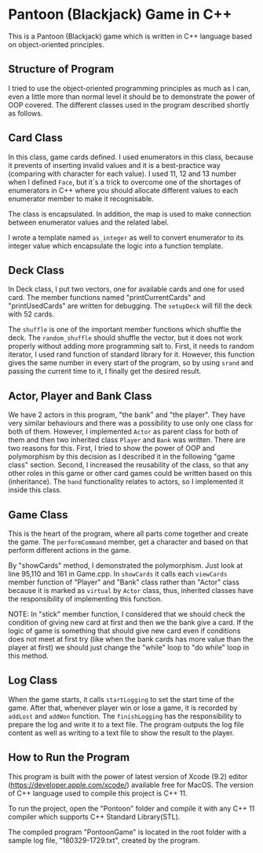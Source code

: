 # Pantoon (Blackjack) Game in C++
This is a Pantoon (Blackjack) game which is written in C++ language based on object-oriented principles.

## Structure of Program
I tried to use the object-oriented programming principles as much as I can, even a little more than normal level it should be to demonstrate the power of OOP covered. The different classes used in the program described shortly as follows.

## Card Class
In this class, game cards defined. I used enumerators in this class, because it prevents of inserting invalid values and it is a best-practice way (comparing with character for each value). I used 11, 12 and 13 number when I defined `Face`, but it`s a trick to overcome one of the shortages of enumerators in C++ where you should allocate different values to each enumerator member to make it recognisable.

The class is encapsulated. In addition, the map is used to make connection between enumerator values and the related label. 

I wrote a template named `as_integer` as well to convert enumerator to its integer value which encapsulate the logic into a function template.

## Deck Class
In Deck class, I put two vectors, one for available cards and one for used card. The member functions named "printCurrentCards" and "printUsedCards" are written for debugging. The `setupDeck` will fill the deck with 52 cards.

The `shuffle` is one of the important member functions which shuffle the deck. The `random_shuffle` should shuffle the vector, but it does not work properly without adding more programming salt to. First, it needs to random iterator, I used rand function of standard library for it. However, this function gives the same number in every start of the program, so by using `srand` and passing the current time to it, I finally get the desired result.

## Actor, Player and Bank Class
We have 2 actors in this program, "the bank" and "the player". They have very similar behaviours and there was a possibility to use only one class for both of them. However, I implemented `Actor` as parent class for both of them and then two inherited class `Player` and `Bank` was written. There are two reasons for this. First, I tried to show the power of OOP and polymorphism by this decision as I described it in the following "game class" section. Second, I increased the reusability of the class, so that any other roles in this game or other card games could be written based on this (inheritance).
The `hand` functionality relates to actors, so I implemented it inside this class.

## Game Class
This is the heart of the program, where all parts come together and create the game. The `performCommand` member, get a character and based on that perform different actions in the game.

By "showCards" method, I demonstrated the polymorphism. Just look at line 95,110 and 161 in Game.cpp. In `showCards` it calls each `viewCards` member function of "Player" and "Bank" class rather than "Actor" class because it is marked as `virtual` by `Actor` class, thus, inherited classes have the responsibility of implementing this function.

NOTE: In "stick" member function, I considered that we should check the condition of giving new card at first and then we the bank give a card. If the logic of game is something that should give new card even if conditions does not meet at first try (like when the bank cards has more value than the player at first) we should just change the "while" loop to "do while" loop in this method.

## Log Class
When the game starts, it calls `startLogging` to set the start time of the game. After that, whenever player win or lose a game, it is recorded by `addLost` and `addWon` function. The `finishLogging` has the responsibility to prepare the log and write it to a text file. The program outputs the log file content as well as writing to a text file to show the result to the player.


## How to Run the Program
This program is built with the power of latest version of Xcode (9.2) editor (https://developer.apple.com/xcode/) available free for MacOS. The version of C++ language used to compile this project is C++ 11.

To run the project, open the "Pontoon" folder and compile it with any C++ 11 compiler which supports C++ Standard Library(STL).

The compiled program "PontoonGame" is located in the root folder with a sample log file, "180329-1729.txt", created by the program.